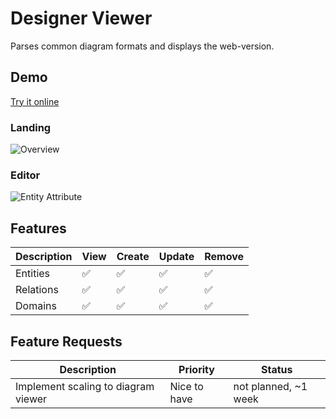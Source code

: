 # Designer Viewer
Parses common diagram formats and displays the web-version.

## Demo
[Try it online](https://datamodeling.maartendev.me)
### Landing
![Overview](./docs/landing.png)
### Editor
![Entity Attribute](./docs/editor.png)


## Features
| Description               |  View  | Create | Update | Remove |
| --------------------------| ------ |------  | ------ | ------ |
| Entities                  | ✅     | ✅     |✅       | ✅     |
| Relations                 | ✅     | ✅     |✅       | ✅     |
| Domains                   | ✅     | ✅     |✅       | ✅     |


## Feature Requests
| Description               | Priority      | Status             |
| --------------------------| ------------- | -------------------|
| Implement scaling to diagram viewer   | Nice to have    |  not planned, ~1 week |
